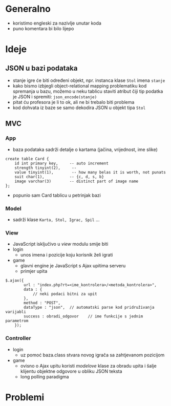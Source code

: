 # Generalno
* koristimo engleski za nazivlje unutar koda
* puno komentara bi bilo lijepo

# Ideje

## JSON u bazi podataka
* stanje igre će biti određeni objekt, npr. instanca klase `Stol` imena `stanje`
* kako bismo izbjegli object-relational mapping problematiku kod spremanja u bazu, možemo u neku tablicu staviti atribut čiji tip podatka je JSON i spremiti: `json_encode(stanje)`
* pitat ću profesora je li to ok, ali ne bi trebalo biti problema
* kod dohvata iz baze se samo dekodira JSON u objekt tipa `Stol`

## MVC

### App
* baza podataka sadrži detalje o kartama (jačina, vrijednost, ime slike)
```
create table Card {
    id int primary key,     -- auto increment
    strength tinyint(2),     -- 
    value tinyint(1),        -- how many belas it is worth, not punats
    suit char(1),           -- {c, d, s, b}
    image varchar(3)        -- distinct part of image name
};
```

* popunio sam Card tablicu u petrinjak bazi

### Model
* sadrži klase `Karta, Stol, Igrac, Spil` ...

### View
* JavaScript isključivo u *view* modulu smije biti
* login
    * unos imena i pozicije koju korisnik želi igrati
* game 
    * glavni engine je JavaScript s Ajax upitima serveru
    * primjer upita

```
$.ajax({
        url : "index.php?rt=<ime_kontrolera>/<metoda_kontrolera>",
        data : {
            // neki podaci bitni za upit
        },
        method : "POST",
        dataType : "json",  // automatski parse kod pridruživanja varijabli
        success : obradi_odgovor    // ime funkcije s jednim parametrom
    });
```

### Controller
* login
    * uz pomoć baza.class stvara novog igrača sa zahtjevanom pozicijom
* game
    * ovisno o Ajax upitu koristi *modelove* klase za obradu upita i šalje klijentu
    objektne odgovore u obliku JSON teksta
    * long polling paradigma


# Problemi
